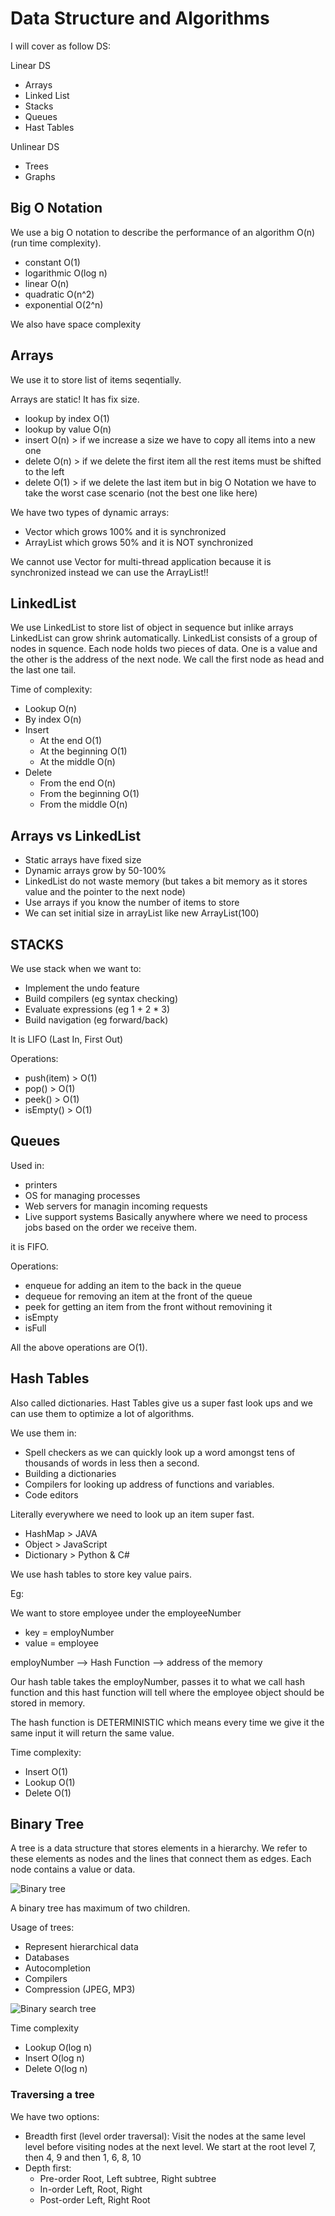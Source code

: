 # Data Structure and Algorithms

I will cover as follow DS:

Linear DS
- Arrays
- Linked List
- Stacks
- Queues
- Hast Tables

Unlinear DS
- Trees
- Graphs

## Big O Notation

We use a big O notation to describe the performance of an algorithm O(n) (run time complexity).

- constant O(1)
- logarithmic O(log n)
- linear O(n)
- quadratic O(n^2)
- exponential O(2^n)

We also have space complexity

## Arrays

We use it to store list of items seqentially.

Arrays are static! It has fix size.

- lookup by index O(1)
- lookup by value O(n)
- insert O(n) > if we increase a size we have to copy all items into a new one
- delete O(n) > if we delete the first item all the rest items must be shifted to the left
- delete O(1) > if we delete the last item but in big O Notation we have to take the worst case  scenario (not the best one like here)

We have two types of dynamic arrays:

- Vector which grows 100% and it is synchronized
- ArrayList which grows 50% and it is NOT synchronized

We cannot use Vector for multi-thread application because it is synchronized instead we can use the ArrayList!!

## LinkedList

We use LinkedList to store list of object in sequence but inlike arrays LinkedList can grow shrink automatically.
LinkedList consists of a group of nodes in squence. Each node holds two pieces of data. One is a value and the other is
the address of the next node. We call the first node as head and the last one tail.

Time of complexity:

- Lookup O(n)
- By index O(n)
- Insert
	- At the end O(1)
	- At the beginning O(1)
	- At the middle O(n)
- Delete
	- From the end O(n)
	- From the beginning O(1)
	- From the middle O(n)

## Arrays vs LinkedList

- Static arrays have fixed size
- Dynamic arrays grow by 50-100%
- LinkedList do not waste memory (but takes a bit memory as it stores value and the pointer to the next node)
- Use arrays if you know the number of items to store
- We can set initial size in arrayList like new ArrayList(100)

## STACKS

We use stack when we want to:

- Implement the undo feature
- Build compilers (eg syntax checking)
- Evaluate expressions (eg 1 + 2 * 3)
- Build navigation (eg forward/back)

It is LIFO (Last In, First Out)

Operations:
- push(item)  > O(1)
- pop()       > O(1)
- peek()      > O(1)
- isEmpty()   > O(1)

## Queues

Used in:
- printers
- OS for managing processes
- Web servers for managin incoming requests
- Live support systems
Basically anywhere where we need to process jobs based on the order we receive them.

it is FIFO.

Operations:

- enqueue for adding an item to the back in the queue
- dequeue for removing an item at the front of the queue
- peek for getting an item from the front without removining it
- isEmpty
- isFull

All the above operations are O(1).

## Hash Tables

Also called dictionaries. Hast Tables give us a super fast look ups and we can
use them to optimize a lot of algorithms. 

We use them in:

- Spell checkers as we can quickly look up a word amongst tens of thousands of
words in less then a second.
- Building a dictionaries
- Compilers for looking up address of functions and variables.
- Code editors

Literally everywhere we need to look up an item super fast.

- HashMap > JAVA
- Object > JavaScript
- Dictionary > Python & C#

We use hash tables to store key value pairs.

Eg:

We want to store employee under the employeeNumber
- key = employNumber
- value = employee

employNumber --> Hash Function --> address of the memory

Our hash table takes the employNumber, passes it to what we call hash function
and this hast function will tell where the employee object should be stored
in memory.

The hash function is DETERMINISTIC which means every time we give it the same
input it will return the same value.

Time complexity:
- Insert O(1)
- Lookup O(1)
- Delete O(1)


## Binary Tree

A tree is a data structure that stores elements in a hierarchy. We refer to these
elements as nodes and the lines that connect them as edges. Each node contains
a value or data.

![Binary tree](./imgs/binary_tree.png)

A binary tree has maximum of two children.

Usage of trees:

- Represent hierarchical data
- Databases
- Autocompletion
- Compilers
- Compression (JPEG, MP3)


![Binary search tree](./imgs/binary_search_tree.png)

Time complexity

- Lookup O(log n)
- Insert O(log n)
- Delete O(log n) 

### Traversing a tree

We have two options:

- Breadth first (level order traversal): Visit the nodes at the same level level
before visiting nodes at the next level. We start at the root level 7, then 4, 9
and then 1, 6, 8, 10
- Depth first:
    - Pre-order     Root, Left subtree, Right subtree
    - In-order      Left, Root, Right
    - Post-order    Left, Right Root


